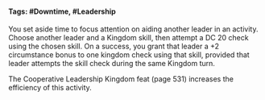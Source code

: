 #### Tags: #Downtime, #Leadership

You set aside time to focus attention on aiding another leader in an activity. Choose another leader and a Kingdom skill, then attempt a DC 20 check using the chosen skill. On a success, you grant that leader a +2 circumstance bonus to one kingdom check using that skill, provided that leader attempts the skill check during the same Kingdom turn.  
  
The Cooperative Leadership Kingdom feat (page 531) increases the efficiency of this activity.

